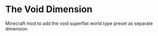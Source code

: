 # The Void Dimension

Minecraft mod to add the void superflat world type preset as separate dimension.
